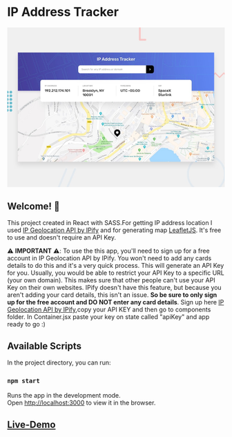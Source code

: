 # IP Address Tracker

![Design preview for the IP Address Tracker](./design/desktop-preview.jpg)

## Welcome! 👋

This project created in React with SASS.For getting IP address location I used [IP Geolocation API by IPify](https://geo.ipify.org/) and for generating map [LeafletJS](https://leafletjs.com/). It's free to use and doesn't require an API Key.

⚠️ **IMPORTANT** ⚠️: To use the this app, you'll need to sign up for a free account in IP Geolocation API by IPify. You won't need to add any cards details to do this and it's a very quick process. This will generate an API Key for you. Usually, you would be able to restrict your API Key to a specific URL (your own domain). This makes sure that other people can't use your API Key on their own websites. IPify doesn't have this feature, but because you aren't adding your card details, this isn't an issue. **So be sure to only sign up for the free account and DO NOT enter any card details**. Sign up here [IP Geolocation API by IPify](https://geo.ipify.org/),copy your API KEY and then go to components folder. In Container.jsx paste your key on state called "apiKey" and app ready to go :)

## Available Scripts

In the project directory, you can run:

### `npm start`

Runs the app in the development mode.\
Open [http://localhost:3000](http://localhost:3000) to view it in the browser.

## [Live-Demo](https://ip-address-tracker-anarseferov.vercel.app/)
